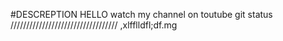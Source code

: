#DESCREPTION 
HELLO
watch my channel on toutube
git status
//////////////////////////////////
,xlfflldfl;df.mg